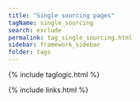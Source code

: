 ```yaml
---
title: "Single sourcing pages"
tagName: single_sourcing
search: exclude
permalink: tag_single_sourcing.html
sidebar: framework_sidebar
folder: tags
---
```

{% include taglogic.html %}

{% include links.html %}
